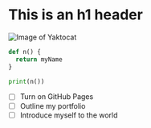 # This is an h1 header

![Image of Yaktocat](https://octodex.github.com/images/yaktocat.png)

``` python
def n() {
  return myName
}

print(n())

```
- [ ] Turn on GitHub Pages
- [ ] Outline my portfolio
- [ ] Introduce myself to the world
